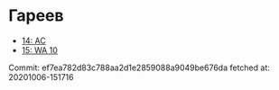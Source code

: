 # Гареев
- [14: AC](14.md)
- [15: WA 10](15.md)

Commit: ef7ea782d83c788aa2d1e2859088a9049be676da
 fetched at: 20201006-151716
